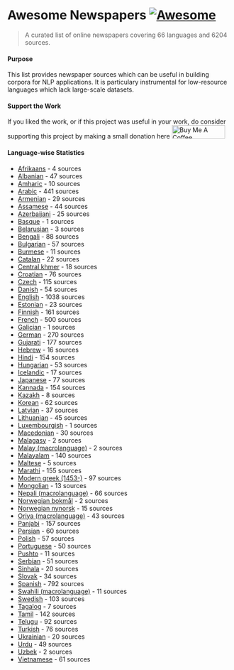 # Awesome Newspapers [![Awesome](https://cdn.rawgit.com/sindresorhus/awesome/d7305f38d29fed78fa85652e3a63e154dd8e8829/media/badge.svg)](https://github.com/sindresorhus/awesome#readme)
> A curated list of online newspapers covering 66 languages and 6204 sources.


#### Purpose

This list provides newspaper sources which can be useful in building corpora for NLP applications. It is particulary instrumental for low-resource languages which lack large-scale datasets.

#### Support the Work

If you liked the work, or if this project was useful in your work, do consider supporting this project by making a small donation here <a href="https://www.buymeacoffee.com/divkakwani" target="_blank"><img src="https://cdn.buymeacoffee.com/buttons/v2/default-green.png" alt="Buy Me A Coffee" style="height: 30px !important;width: 120px !important;" ></a>


#### Language-wise Statistics

* [Afrikaans](newspapers/af.csv) - 4 sources
* [Albanian](newspapers/sq.csv) - 47 sources
* [Amharic](newspapers/am.csv) - 10 sources
* [Arabic](newspapers/ar.csv) - 441 sources
* [Armenian](newspapers/hy.csv) - 29 sources
* [Assamese](newspapers/as.csv) - 44 sources
* [Azerbaijani](newspapers/az.csv) - 25 sources
* [Basque](newspapers/eu.csv) - 1 sources
* [Belarusian](newspapers/be.csv) - 3 sources
* [Bengali](newspapers/bn.csv) - 88 sources
* [Bulgarian](newspapers/bg.csv) - 57 sources
* [Burmese](newspapers/my.csv) - 11 sources
* [Catalan](newspapers/ca.csv) - 22 sources
* [Central khmer](newspapers/km.csv) - 18 sources
* [Croatian](newspapers/hr.csv) - 76 sources
* [Czech](newspapers/cs.csv) - 115 sources
* [Danish](newspapers/da.csv) - 54 sources
* [English](newspapers/en.csv) - 1038 sources
* [Estonian](newspapers/et.csv) - 23 sources
* [Finnish](newspapers/fi.csv) - 161 sources
* [French](newspapers/fr.csv) - 500 sources
* [Galician](newspapers/gl.csv) - 1 sources
* [German](newspapers/de.csv) - 270 sources
* [Gujarati](newspapers/gu.csv) - 177 sources
* [Hebrew](newspapers/he.csv) - 16 sources
* [Hindi](newspapers/hi.csv) - 154 sources
* [Hungarian](newspapers/hu.csv) - 53 sources
* [Icelandic](newspapers/is.csv) - 17 sources
* [Japanese](newspapers/ja.csv) - 77 sources
* [Kannada](newspapers/kn.csv) - 154 sources
* [Kazakh](newspapers/kk.csv) - 8 sources
* [Korean](newspapers/ko.csv) - 62 sources
* [Latvian](newspapers/lv.csv) - 37 sources
* [Lithuanian](newspapers/lt.csv) - 45 sources
* [Luxembourgish](newspapers/lb.csv) - 1 sources
* [Macedonian](newspapers/mk.csv) - 30 sources
* [Malagasy](newspapers/mg.csv) - 2 sources
* [Malay (macrolanguage)](newspapers/ms.csv) - 2 sources
* [Malayalam](newspapers/ml.csv) - 140 sources
* [Maltese](newspapers/mt.csv) - 5 sources
* [Marathi](newspapers/mr.csv) - 155 sources
* [Modern greek (1453-)](newspapers/el.csv) - 97 sources
* [Mongolian](newspapers/mn.csv) - 13 sources
* [Nepali (macrolanguage)](newspapers/ne.csv) - 66 sources
* [Norwegian bokmål](newspapers/nb.csv) - 2 sources
* [Norwegian nynorsk](newspapers/nn.csv) - 15 sources
* [Oriya (macrolanguage)](newspapers/or.csv) - 43 sources
* [Panjabi](newspapers/pa.csv) - 157 sources
* [Persian](newspapers/fa.csv) - 60 sources
* [Polish](newspapers/pl.csv) - 57 sources
* [Portuguese](newspapers/pt.csv) - 50 sources
* [Pushto](newspapers/ps.csv) - 11 sources
* [Serbian](newspapers/sr.csv) - 51 sources
* [Sinhala](newspapers/si.csv) - 20 sources
* [Slovak](newspapers/sk.csv) - 34 sources
* [Spanish](newspapers/es.csv) - 792 sources
* [Swahili (macrolanguage)](newspapers/sw.csv) - 11 sources
* [Swedish](newspapers/sv.csv) - 103 sources
* [Tagalog](newspapers/tl.csv) - 7 sources
* [Tamil](newspapers/ta.csv) - 142 sources
* [Telugu](newspapers/te.csv) - 92 sources
* [Turkish](newspapers/tr.csv) - 76 sources
* [Ukrainian](newspapers/uk.csv) - 20 sources
* [Urdu](newspapers/ur.csv) - 49 sources
* [Uzbek](newspapers/uz.csv) - 2 sources
* [Vietnamese](newspapers/vi.csv) - 61 sources

